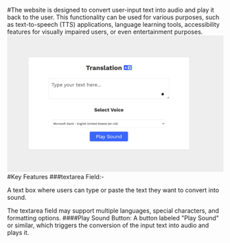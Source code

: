 #The website is designed to convert user-input text into audio and play it back to the user. This functionality can be used for various purposes,
such as text-to-speech (TTS) applications, language learning tools, accessibility features for visually impaired users, or even entertainment purposes.
![image alt](https://github.com/mwafg-gumma/Voice-Translation/blob/f5cf21c317a952984f09a7613a92f88e4fcd89a7/Screenshot_19-3-2025_231949_127.0.0.1.jpeg)
#Key Features
###textarea Field:-

A text box where users can type or paste the text they want to convert into sound.

The textarea field may support multiple languages, special characters, and formatting options.
####Play Sound Button:
A button labeled "Play Sound" or similar, which triggers the conversion of the input text into audio and plays it.
